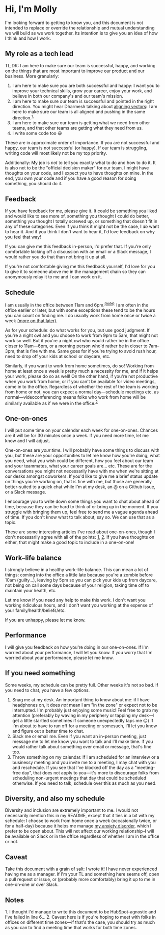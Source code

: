 # Hi, I'm Molly

I'm looking forward to getting to know you, and this document is not intended to replace or override the relationship and mutual understanding we will build as we work together. Its intention is to give you an idea of how I think and how I work.

## My role as a tech lead
TL;DR: I am here to make sure our team is successful, happy, and working on the things that are most important to improve our product and our business. More granularly:

1. I am here to make sure you are both successful and happy: I want you to improve your technical skills, grow your career, enjoy your work, and believe in both our company's and our team's mission.
2. I am here to make sure our team is successful and pointed in the right direction. You might hear Dharmesh talking about [aligning vectors](https://thinkgrowth.org/what-elon-musk-taught-me-about-growing-a-business-c2c173f5bff3): I am here to make sure our team is all aligned and pushing in the same direction.<sup><a href="#note1">1.</a></sup>
3. I am here to make sure our team is getting what we need from other teams, and that other teams are getting what they need from us.
4. I write some code too :smiley:

These are in approximate order of importance. If you are not successful and happy, our team is not successful (or happy). If our team is struggling, writing code will most likely not be my top priority.

Additionally: My job is *not* to tell you exactly what to do and how to do it. It is also not to be the "official decision maker" for our team. I might have thoughts on your code, and I expect you to have thoughts on mine. In the end, you own your code and if you have a good reason for doing something, you should do it.

## Feedback
If you have feedback for me, please give it. It could be something you liked and would like to see more of, something you thought I could do better, something you thought I totally screwed up, or something that doesn't fit in any of these categories. Even if you think it might not be the case, I *do* want to hear it. And if you think I don't want to hear it, I'd love feedback on why you feel that way!

If you can give me this feedback in-person, I'd prefer that. If you're only comfortable kicking off a discussion with an email or a Slack message, I would rather you do that than not bring it up at all.

If you're not comfortable giving me this feedback yourself, I'd love for you to give it to someone above me in the management chain so they can anonymously relay it to me and I can work on it.

## Schedule
I am usually in the office between 11am and 6pm.<sup><a href="#diversity">(note)</a></sup> I am often in the office earlier or later, but with some exceptions these tend to be the hours you can count on finding me. I do usually work from home once or twice a week <a href="#diversity">(more on that later)</a>.

As for your schedule: do what works for you, but use good judgment. If you're a night owl and you choose to work from 9pm to 5am, that might not work so well. But if you're a night owl who would rather be in the office closer to 11am—6pm, or a morning person who'd rather be in closer to 7am–3pm, that is fine with me. Same goes for if you're trying to avoid rush hour, need to drop off your kids at school or daycare, etc.

Similarly, if you want to work from home sometimes, do so! Working from home at least once a week is pretty much a necessity for me, and if it helps your work, please do so as well! On the other hand, if you're not productive when you work from home, or if you can't be available for video meetings, come in to the office. Regardless of whether the rest of the team is working from home or not, you can expect a normal day—schedule meetings etc. as normal—videoconferencing means folks who work from home will be similarly available as if we were in the office.<sup><a href="#note2">2</a></sup>

## One-on-ones
I will put some time on your calendar each week for one-on-ones. Chances are it will be for 30 minutes once a week. If you need more time, let me know and I will adjust.

One-on-ones are *your time*. I will probably have some things to discuss with you, but these are your opportunities to let me know how you're doing, what you need, what you wish could be different, how you feel about our team and your teammates, what your career goals are... etc. These are for the conversations you might not necessarily have with me when we're sitting at our desks amongst coworkers. If you'd like to give me a brief status update on things you're working on, that is fine with me, but those are generally better-suited to a quick chat while I'm at my desk, an @ on a Github issue, or a Slack message.

I encourage you to write down some things you want to chat about ahead of time, because they can be hard to think of or bring up in the moment. If you struggle with bringing them up, feel free to send me a vague agenda ahead of time. If you don't know what to talk about, say so. We can use that as a topic.

These are some interesting articles I've read about one-on-ones, though I don't necessarily agree with all of the points: [1](https://getlighthouse.com/blog/effective-1-on-1-meetings/), [2](https://medium.com/@mrabkin/the-art-of-the-awkward-1-1-f4e1dcbd1c5c). If you have thoughts on either, that might make a good topic to include in a one-on-one!

## Work–life balance
I strongly believe in a healthy work–life balance. This can mean a lot of things: coming into the office a little late because you're a zombie before 10am (guilty...), leaving by 5pm so you can pick your kids up from daycare, not being on call some days because of your religion, taking time off to maintain your health, etc.

Let me know if you need any help to make this work. I don't want you working ridiculous hours, and I don't want you working at the expense of your family/health/beliefs/etc.

If you are unhappy, please let me know.

## Performance
I will give you feedback on how you're doing in our one-on-ones. If I'm worried about your performance, I will let you know. If you worry that I'm worried about your performance, please let me know.

## If you need something
Some weeks, my schedule can be pretty full. Other weeks it's not so bad. If you need to chat, you have a few options.

1. Snag me at my desk. An important thing to know about me: if I have headphones on, it does *not* mean I am "in the zone" or expect not to be interrupted. I'm probably just enjoying some music! Feel free to grab my attention (preferably by waving in my periphery or tapping my desk—I get a little startled sometimes if someone unexpectedly taps me :neutral_face:) If I'm about to have to run off for a meeting or somesuch, I'll let you know and figure out a better time to chat.
2. Slack me or email me. Even if you want an in-person meeting, just message me to let me know you want to talk and I'll make time. If you would rather talk about something over email or message, that's fine too.
3. Throw something on my calendar. If I am scheduled for an interview or a businessy meeting and you invite me to a meeting, I may chat with you and reschedule. If you see that I've blocked off the day as a "meeting-free day", that does not apply to you—it's more to discourage folks from scheduling non-urgent meetings that day that could be scheduled otherwise. If you need to talk, schedule over this as much as you need.

## <a id="diversity">Diversity, and also my schedule</a>
Diversity and inclusion are extremely important to me. I would not necessarily mention this in my README, except that it ties in a bit with my schedule: I choose to work from home once a week (occasionally twice, or for a half-day) because it helps me manage [my anxiety disorder](https://adaa.org/understanding-anxiety/generalized-anxiety-disorder-gad#), which I prefer to be open about. This will not affect our working relationship–I will be available on Slack or in the office regardless of whether I am in the office or not.

## Caveat
Take this document with a grain of salt: I wrote it! I have never experienced having me as a manager. If I'm your TL and something here seems off, open a pull request or issue, or (probably more comfortably) bring it up to me in one-on-one or over Slack.

## Notes

<a id="note1">1.</a> I thought I'd manage to write this document to be HubSpot-agnostic and I've failed in line 6...
<a id="note2">2.</a> Caveat here is if you're hoping to meet with folks in offices on different time zones—if that's the case, you should try as much as you can to find a meeting time that works for both time zones.
